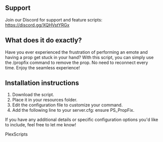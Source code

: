 ## Support 

Join our Discord for support and feature scripts: https://discord.gg/XQHVstYRGx


## What does it do exactly?
Have you ever experienced the frustration of performing an emote and having a prop get stuck in your hand? With this script,
you can simply use the /propfix command to remove the prop. No need to reconnect every time. 
Enjoy the seamless experience!

## Installation instructions

1. Download the script.
2. Place it in your resources folder.
3. Edit the configuration file to customize your command.
4. Add the following line to your server.cfg: ensure PS_PropFix.



If you have any additional details or specific configuration options you'd like to include, feel free to let me know!


PlexScripts
